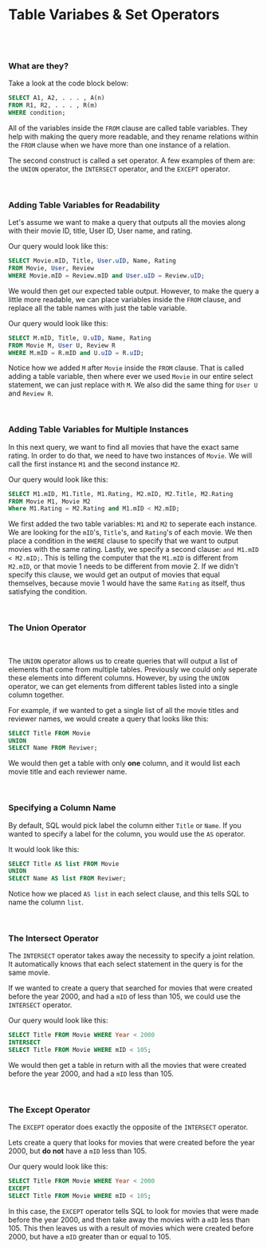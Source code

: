 # Table Variabes & Set Operators

<br>
<br>

### What are they?

Take a look at the code block below:

```sql
SELECT A1, A2, . . . , A(n)
FROM R1, R2, . . . , R(m)
WHERE condition;
```

All of the variables inside the `FROM` clause are called table variables. They help with making the query more readable, and they rename relations within the `FROM` clause when we have more than one instance of a relation.

The second construct is called a set operator. A few examples of them are: the `UNION` operator, the `INTERSECT` operator, and the `EXCEPT` operator.

<br>

### Adding Table Variables for Readability

Let's assume we want to make a query that outputs all the movies along with their movie ID, title, User ID, User name, and rating.

Our query would look like this:

```sql
SELECT Movie.mID, Title, User.uID, Name, Rating
FROM Movie, User, Review
WHERE Movie.mID = Review.mID and User.uID = Review.uID;
```

We would then get our expected table output. However, to make the query a little more readable, we can place variables inside the `FROM` clause, and replace all the table names with just the table variable.

Our query would look like this:

```sql
SELECT M.mID, Title, U.uID, Name, Rating
FROM Movie M, User U, Review R
WHERE M.mID = R.mID and U.uID = R.uID;
```

Notice how we added `M` after `Movie` inside the `FROM` clause. That is called adding a table variable, then where ever we used `Movie` in our entire select statement, we can just replace with `M`. We also did the same thing for `User U` and `Review R`.

<br>

### Adding Table Variables for Multiple Instances

In this next query, we want to find all movies that have the exact same rating. In order to do that, we need to have two instances of `Movie`. We will call the first instance `M1` and the second instance `M2`.

Our query would look like this:

```sql
SELECT M1.mID, M1.Title, M1.Rating, M2.mID, M2.Title, M2.Rating
FROM Movie M1, Movie M2
Where M1.Rating = M2.Rating and M1.mID < M2.mID;
```

We first added the two table variables: `M1` and `M2` to seperate each instance. We are looking for the `mID`'s, `Title`'s, and `Rating`'s of each movie. We then place a condition in the `WHERE` clause to specify that we want to output movies with the same rating. Lastly, we specify a second clause: `and M1.mID < M2.mID;`. This is telling the computer that the `M1.mID` is different from `M2.mID`, or that movie 1 needs to be different from movie 2. If we didn't specify this clause, we would get an output of movies that equal themselves, because movie 1 would have the same `Rating` as itself, thus satisfying the condition.

<br>

### The Union Operator

<br>

The `UNION` operator allows us to create queries that will output a list of elements that come from multiple tables. Previously we could only seperate these elements into different columns. However, by using the `UNION` operator, we can get elements from different tables listed into a single column together.

For example, if we wanted to get a single list of all the movie titles and reviewer names, we would create a query that looks like this:

```sql
SELECT Title FROM Movie
UNION
SELECT Name FROM Reviwer;
```

We would then get a table with only **one** column, and it would list each movie title and each reviewer name.

<br>

### Specifying a Column Name

By default, SQL would pick label the column either `Title` or `Name`. If you wanted to specify a label for the column, you would use the `AS` operator.

It would look like this:

```sql
SELECT Title AS list FROM Movie
UNION
SELECT Name AS list FROM Reviwer;
```

Notice how we placed `AS list` in each select clause, and this tells SQL to name the column `list`.

<br>

### The Intersect Operator

The `INTERSECT` operator takes away the necessity to specify a joint relation. It automatically knows that each select statement in the query is for the same movie.

If we wanted to create a query that searched for movies that were created before the year 2000, and had a `mID` of less than 105, we could use the `INTERSECT` operator.

Our query would look like this:

```sql
SELECT Title FROM Movie WHERE Year < 2000
INTERSECT
SELECT Title FROM Movie WHERE mID < 105;
```

We would then get a table in return with all the movies that were created before the year 2000, and had a `mID` less than 105.

<br>

### The Except Operator

The `EXCEPT` operator does exactly the opposite of the `INTERSECT` operator.

Lets create a query that looks for movies that were created before the year 2000, but **do not** have a `mID` less than 105.

Our query would look like this:

```sql
SELECT Title FROM Movie WHERE Year < 2000
EXCEPT
SELECT Title FROM Movie WHERE mID < 105;
```

In this case, the `EXCEPT` operator tells SQL to look for movies that were made before the year 2000, and then take away the movies with a `mID` less than 105. This then leaves us with a result of movies which were created before 2000, but have a `mID` greater than or equal to 105.
